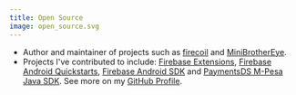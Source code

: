 ```yaml
---
title: Open Source
image: open_source.svg
---
```


- Author and maintainer of projects such as [firecoil](https://github.com/rosariopfernandes/firecoil) and
 [MiniBrotherEye](https://github.com/rosariopfernandes/MiniBrotherEye).
- Projects I've contributed to include:
 [Firebase Extensions](https://github.com/firebase/extensions),
 [Firebase Android Quickstarts](https://github.com/firebase/quickstart-android),
 [Firebase Android SDK](https://github.com/firebase/firebase-android-sdk) and
 [PaymentsDS M-Pesa Java SDK](https://github.com/paymentsds/mpesa-java-sdk).
 See more on my [GitHub Profile](https://github.com/rosariopfernandes).
